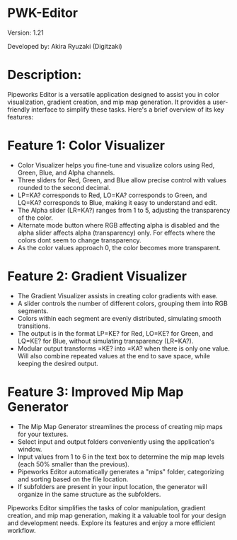 # PWK-Editor

Version: 1.21

Developed by: Akira Ryuzaki (Digitzaki)

# Description:
Pipeworks Editor is a versatile application designed to assist you in color visualization, gradient creation, and mip map generation. It provides a user-friendly interface to simplify these tasks. Here's a brief overview of its key features:

# Feature 1: Color Visualizer

- Color Visualizer helps you fine-tune and visualize colors using Red, Green, Blue, and Alpha channels.
- Three sliders for Red, Green, and Blue allow precise control with values rounded to the second decimal.
- LP=KA? corresponds to Red, LO=KA? corresponds to Green, and LQ=KA? corresponds to Blue, making it easy to understand and edit.
- The Alpha slider (LR=KA?) ranges from 1 to 5, adjusting the transparency of the color.
- Alternate mode button where RGB affecting alpha is disabled and the alpha slider affects alpha (transparency) only. For effects where the colors dont seem to change transparency.
- As the color values approach 0, the color becomes more transparent.

# Feature 2: Gradient Visualizer

- The Gradient Visualizer assists in creating color gradients with ease.
- A slider controls the number of different colors, grouping them into RGB segments.
- Colors within each segment are evenly distributed, simulating smooth transitions.
- The output is in the format LP=KE? for Red, LO=KE? for Green, and LQ=KE? for Blue, without simulating transparency (LR=KA?).
- Modular output transforms =KE? into =KA? when there is only one value. Will also combine repeated values at the end to save space, while keeping the desired output.

# Feature 3: Improved Mip Map Generator

- The Mip Map Generator streamlines the process of creating mip maps for your textures.
- Select input and output folders conveniently using the application's window.
- Input values from 1 to 6 in the text box to determine the mip map levels (each 50% smaller than the previous).
- Pipeworks Editor automatically generates a "mips" folder, categorizing and sorting based on the file location.
- If subfolders are present in your input location, the generator will organize in the same structure as the subfolders.

Pipeworks Editor simplifies the tasks of color manipulation, gradient creation, and mip map generation, making it a valuable tool for your design and development needs. Explore its features and enjoy a more efficient workflow.
